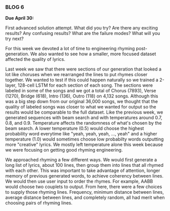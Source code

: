 ### BLOG 6 ###

**Due April 30:**  

First advanced solution attempt. What did you try? Are there any exciting results? Any confusing results? What are the failure modes? What will you try next?

For this week we devoted a lot of time to engineering rhyming post-generation. We also wanted to see how a smaller, more focused dataset affected the quality of lyrics. 

Last week we saw that there were sections of our generation that looked a lot like choruses when we rearranged the lines to put rhymes closer together. We wanted to test if this could happen naturally so we trained a 2-layer, 128-cell LSTM for each section of each song. The sections were labeled in some of the songs and we got a total of Chorus (7893), Verse (1270), Bridge (618), Intro (136), Outro (118) on 4,132 songs. Although this was a big step down from our original 36,000 songs, we thought that the quality of labeled songs was closer to what we wanted for output so the results would be comparable to the full dataset. Like the previous week, we generated sequences with beam search and with temperatures around 0.7, 0.8, and 0.9. Temperature affects the randomness of what's chosen by the beam search. A lower temperature (0.5) would choose the highest probability word everytime like "yeah, yeah, yeah, ..., yeah" and a higher temperature (1.0) would sometimes choose low probabilty words outputting more "creative" lyrics. We mostly left temperature alone this week because we were focusing on getting good rhyming engineering.

We approached rhyming a few different ways. We would first generate a long list of lyrics, about 100 lines, then group them into lines that all rhymed with each other. This was important to take advantage of attention, longer memory of previous generated words, to achieve coherency between lines. We would then use user input to order the rhymes. For example, AABB would choose two couplets to output. From here, there were a few choices to supply those rhyming lines. Frequency, minimum distance between lines, average distance between lines, and completely random, all had merit when choosing pairs of rhyming lines. 
